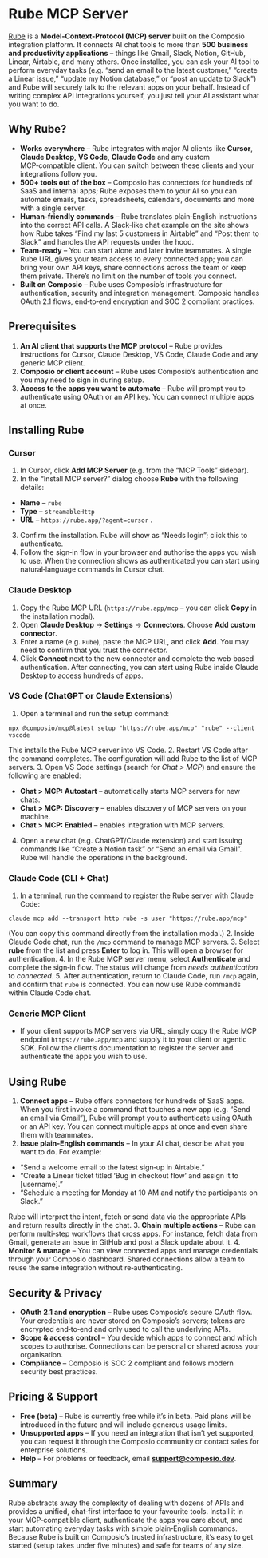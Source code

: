 # Rube MCP Server

[Rube](https://rube.app) is a **Model‑Context‑Protocol (MCP) server** built on the Composio integration platform. It connects AI chat tools to more than **500 business and productivity applications** – things like Gmail, Slack, Notion, GitHub, Linear, Airtable, and many others. Once installed, you can ask your AI tool to perform everyday tasks (e.g. “send an email to the latest customer,” “create a Linear issue,” “update my Notion database,” or “post an update to Slack”) and Rube will securely talk to the relevant apps on your behalf. Instead of writing complex API integrations yourself, you just tell your AI assistant what you want to do.

## Why Rube?

- **Works everywhere** – Rube integrates with major AI clients like **Cursor**, **Claude Desktop**, **VS Code**, **Claude Code** and any custom MCP‑compatible client. You can switch between these clients and your integrations follow you.
- **500+ tools out of the box** – Composio has connectors for hundreds of SaaS and internal apps; Rube exposes them to your AI so you can automate emails, tasks, spreadsheets, calendars, documents and more with a single server.
- **Human‑friendly commands** – Rube translates plain‑English instructions into the correct API calls. A Slack‑like chat example on the site shows how Rube takes “Find my last 5 customers in Airtable” and “Post them to Slack” and handles the API requests under the hood.
- **Team‑ready** – You can start alone and later invite teammates. A single Rube URL gives your team access to every connected app; you can bring your own API keys, share connections across the team or keep them private. There’s no limit on the number of tools you connect.
- **Built on Composio** – Rube uses Composio’s infrastructure for authentication, security and integration management. Composio handles OAuth 2.1 flows, end‑to‑end encryption and SOC 2 compliant practices.

## Prerequisites

1. **An AI client that supports the MCP protocol** – Rube provides instructions for Cursor, Claude Desktop, VS Code, Claude Code and any generic MCP client.
2. **Composio or client account** – Rube uses Composio’s authentication and you may need to sign in during setup.
3. **Access to the apps you want to automate** – Rube will prompt you to authenticate using OAuth or an API key. You can connect multiple apps at once.

## Installing Rube

### Cursor

1. In Cursor, click **Add MCP Server** (e.g. from the “MCP Tools” sidebar).
2. In the “Install MCP server?” dialog choose **Rube** with the following details:

  - **Name** – `rube`
  - **Type** – `streamableHttp`
  - **URL** – `https://rube.app/?agent=cursor` .
3. Confirm the installation. Rube will show as “Needs login”; click this to authenticate.
4. Follow the sign‑in flow in your browser and authorise the apps you wish to use. When the connection shows as authenticated you can start using natural‑language commands in Cursor chat.

### Claude Desktop

1. Copy the Rube MCP URL (`https://rube.app/mcp` – you can click **Copy** in the installation modal).
2. Open **Claude Desktop** → **Settings** → **Connectors**. Choose **Add custom connector**.
3. Enter a name (e.g. `Rube`), paste the MCP URL, and click **Add**. You may need to confirm that you trust the connector.
4. Click **Connect** next to the new connector and complete the web‑based authentication. After connecting, you can start using Rube inside Claude Desktop to access hundreds of apps.

### VS Code (ChatGPT or Claude Extensions)

1. Open a terminal and run the setup command:

```
npx @composio/mcp@latest setup "https://rube.app/mcp" "rube" --client vscode
```

This installs the Rube MCP server into VS Code.
2. Restart VS Code after the command completes. The configuration will add Rube to the list of MCP servers.
3. Open VS Code settings (search for _Chat > MCP_) and ensure the following are enabled:

  - **Chat > MCP: Autostart** – automatically starts MCP servers for new chats.
  - **Chat > MCP: Discovery** – enables discovery of MCP servers on your machine.
  - **Chat > MCP: Enabled** – enables integration with MCP servers.
4. Open a new chat (e.g. ChatGPT/Claude extension) and start issuing commands like “Create a Notion task” or “Send an email via Gmail”. Rube will handle the operations in the background.

### Claude Code (CLI + Chat)

1. In a terminal, run the command to register the Rube server with Claude Code:

```
claude mcp add --transport http rube -s user "https://rube.app/mcp"
```

(You can copy this command directly from the installation modal.)
2. Inside Claude Code chat, run the `/mcp` command to manage MCP servers.
3. Select **rube** from the list and press **Enter** to log in. This will open a browser for authentication.
4. In the Rube MCP server menu, select **Authenticate** and complete the sign‑in flow. The status will change from _needs authentication_ to _connected_.
5. After authentication, return to Claude Code, run `/mcp` again, and confirm that `rube` is connected. You can now use Rube commands within Claude Code chat.

### Generic MCP Client

- If your client supports MCP servers via URL, simply copy the Rube MCP endpoint `https://rube.app/mcp` and supply it to your client or agentic SDK. Follow the client’s documentation to register the server and authenticate the apps you wish to use.

## Using Rube

1. **Connect apps** – Rube offers connectors for hundreds of SaaS apps. When you first invoke a command that touches a new app (e.g. “Send an email via Gmail”), Rube will prompt you to authenticate using OAuth or an API key. You can connect multiple apps at once and even share them with teammates.
2. **Issue plain‑English commands** – In your AI chat, describe what you want to do. For example:

  - “Send a welcome email to the latest sign‑up in Airtable.”
  - “Create a Linear ticket titled ‘Bug in checkout flow’ and assign it to \[username\].”
  - “Schedule a meeting for Monday at 10 AM and notify the participants on Slack.”

Rube will interpret the intent, fetch or send data via the appropriate APIs and return results directly in the chat.
3. **Chain multiple actions** – Rube can perform multi‑step workflows that cross apps. For instance, fetch data from Gmail, generate an issue in GitHub and post a Slack update about it.
4. **Monitor & manage** – You can view connected apps and manage credentials through your Composio dashboard. Shared connections allow a team to reuse the same integration without re‑authenticating.

## Security & Privacy

- **OAuth 2.1 and encryption** – Rube uses Composio’s secure OAuth flow. Your credentials are never stored on Composio’s servers; tokens are encrypted end‑to‑end and only used to call the underlying APIs.
- **Scope & access control** – You decide which apps to connect and which scopes to authorise. Connections can be personal or shared across your organisation.
- **Compliance** – Composio is SOC 2 compliant and follows modern security best practices.

## Pricing & Support

- **Free (beta)** – Rube is currently free while it’s in beta. Paid plans will be introduced in the future and will include generous usage limits.
- **Unsupported apps** – If you need an integration that isn’t yet supported, you can request it through the Composio community or contact sales for enterprise solutions.
- **Help** – For problems or feedback, email **support@composio.dev**.

## Summary

Rube abstracts away the complexity of dealing with dozens of APIs and provides a unified, chat‑first interface to your favourite tools. Install it in your MCP‑compatible client, authenticate the apps you care about, and start automating everyday tasks with simple plain‑English commands. Because Rube is built on Composio’s trusted infrastructure, it’s easy to get started (setup takes under five minutes) and safe for teams of any size.
